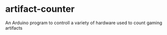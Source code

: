 # artifact-counter
An Arduino program to controll a variety of hardware used to count gaming artifacts
